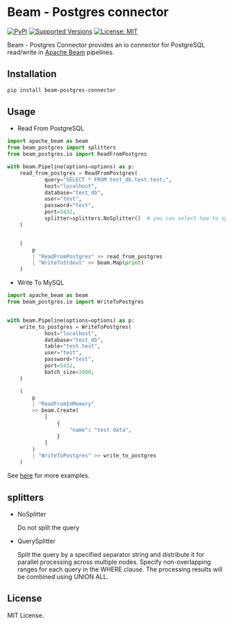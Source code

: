 # Beam - Postgres connector

[![PyPI](https://img.shields.io/pypi/v/beam-postgres-connector.svg)][pypi-project]
[![Supported Versions](https://img.shields.io/pypi/pyversions/beam-postgres-connector.svg)][pypi-project]
[![License: MIT](https://img.shields.io/badge/License-MIT-yellow.svg)](https://opensource.org/licenses/MIT)

Beam - Postgres Connector provides an io connector for PostgreSQL read/write in [Apache Beam](https://beam.apache.org/) pipelines.

## Installation

```bash
pip install beam-postgres-connector
```

## Usage

- Read From PostgreSQL

```Python
import apache_beam as beam
from beam_postgres import splitters
from beam_postgres.io import ReadFromPostgres

with beam.Pipeline(options=options) as p:
    read_from_postgres = ReadFromPostgres(
            query="SELECT * FROM test_db.test.test;",
            host="localhost",
            database="test_db",
            user="test",
            password="test",
            port=5432,
            splitter=splitters.NoSplitter()  # you can select how to split query for performance
    )


    (
        p
        | "ReadFromPostgres" >> read_from_postgres
        | "WriteToStdout" >> beam.Map(print)
    )
```

- Write To MySQL

```Python
import apache_beam as beam
from beam_postgres.io import WriteToPostgres


with beam.Pipeline(options=options) as p:
    write_to_postgres = WriteToPostgres(
            host="localhost",
            database="test_db",
            table="test.test",
            user="test",
            password="test",
            port=5432,
            batch_size=1000,
    )

    (
        p
        | "ReadFromInMemory"
        >> beam.Create(
            [
                {
                    "name": "test data",
                }
            ]
        )
        | "WriteToPostgres" >> write_to_postgres
    )
```

See [here][examples] for more examples.

## splitters

- NoSplitter

  Do not split the query

- QuerySplitter

  Split the query by a specified separator string and distribute it for parallel processing across multiple nodes. Specify non-overlapping ranges for each query in the WHERE clause. The processing results will be combined using UNION ALL.

## License

MIT License.

[pypi-project]: https://pypi.org/project/beam-postgres-connector
[examples]: https://github.com/satokiyo/beam-postgres-connector/tree/main/examples
